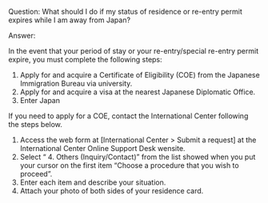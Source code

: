 Question: What should I do if my status of residence or re-entry permit expires while I am away from Japan? 

Answer:

In the event that your period of stay or your re-entry/special re-entry permit expire, you must complete the following steps:

  1. Apply for and acquire a Certificate of Eligibility (COE) from the Japanese Immigration Bureau via university.
  2. Apply for and acquire a visa at the nearest Japanese Diplomatic Office.
  3. Enter Japan

If you need to apply for a COE, contact the International Center following the
steps below.

  1. Access the web form at [International Center > Submit a request] at the International Center Online Support Desk wensite.
  2. Select “ 4. Others (Inquiry/Contact)” from the list showed when you put your cursor on the first item “Choose a procedure that you wish to proceed”.
  3. Enter each item and describe your situation.
  4. Attach your photo of both sides of your residence card.

